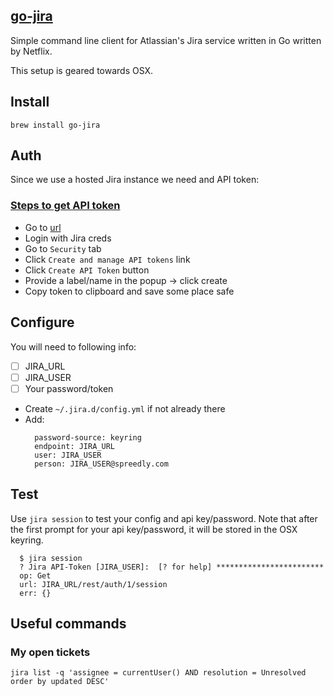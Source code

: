 [go-jira](https://github.com/Netflix-Skunkworks/go-jira)
---------

Simple command line client for Atlassian's Jira service written in Go written by Netflix.

This setup is geared towards OSX.

## Install
```
brew install go-jira
```

## Auth
Since we use a hosted Jira instance we need and API token:

### [Steps to get API token](https://confluence.atlassian.com/cloud/api-tokens-938839638.html?_ga=2.12700919.1355502723.1551978477-867772758.1550521990)
* Go to [url](https://id.atlassian.com/login)
* Login with Jira creds
* Go to `Security` tab
* Click `Create and manage API tokens` link
* Click `Create API Token` button
* Provide a label/name in the popup -> click create
* Copy token to clipboard and save some place safe

## Configure
You will need to following info:
- [ ] JIRA_URL
- [ ] JIRA_USER
- [ ] Your password/token

* Create `~/.jira.d/config.yml` if not already there
* Add:
  ```
	password-source: keyring
	endpoint: JIRA_URL
	user: JIRA_USER
	person: JIRA_USER@spreedly.com
	```

## Test
Use `jira session` to test your config and api key/password. Note that after the first prompt for your api key/password, it will be stored in the OSX keyring.
  ```
	$ jira session
	? Jira API-Token [JIRA_USER]:  [? for help] ************************
	op: Get
	url: JIRA_URL/rest/auth/1/session
	err: {}
  ```
	
## Useful commands
### My open tickets
```
jira list -q 'assignee = currentUser() AND resolution = Unresolved order by updated DESC'
```
